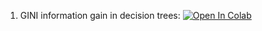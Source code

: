 1. GINI information gain in decision trees: [![Open In Colab](https://colab.research.google.com/assets/colab-badge.svg)](https://drive.google.com/file/d/1UHReFwdJ56S7yV9HrHzxxi30yojUPJLU/view?usp=sharing)

